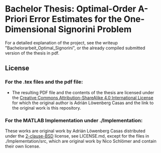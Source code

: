 # Bachelor Thesis: Optimal-Order A-Priori Error Estimates for the One-Dimensional Signorini Problem

For a detailed explanation of the project, see the writeup "Bachelorarbeit_Optimal_Signorini", or the already compiled submitted version of the thesis in pdf.

## License

### For the .tex files and the pdf file:

* The resulting PDF file and the contents of the thesis are licensed under the [Creative Commons Attribution-ShareAlike 4.0 International License][license] for which the original author is Adrián Löwenberg Casas and the link to the original work is this repository.


### For the MATLAB Implementation under ./Implementation:

These works are original work by Adrián Löwenberg Casas distributed under the [2-clause-BSD] license, see LICENSE.md, except for the files in ./Implementation/src, which are original work by Nico Schlömer and contain their own license.

[2-clause-BSD]: https://opensource.org/licenses/BSD-2-Clause
[license-compatible]: https://creativecommons.org/compatiblelicenses
[license-image]: https://i.creativecommons.org/l/by-sa/4.0/88x31.png
[license]: https://creativecommons.org/licenses/by-sa/4.0/

